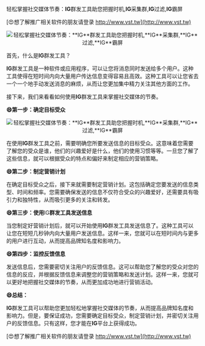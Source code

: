 轻松掌握社交媒体节奏：**IG**群发工具助您把握时机,**IG**采集群,**IG**过滤,**IG**霸屏

[😍想了解推广相关软件的朋友请登录 http://www.vst.tw](http://www.vst.tw)

 <center><img src="https://vst.tw/MP4/tuiguang/png/5.png" alt="轻松掌握社交媒体节奏：**IG**群发工具助您把握时机,**IG**采集群,**IG**过滤,**IG**霸屏"></center>

首先，什么是**IG**群发工具？

**IG**群发工具是一种软件或应用程序，可以让您将消息同时发送给多个用户。这种工具使得在短时间内向大量用户传达信息变得容易且高效。这种工具可以让您省去一个一个地手动发送消息的麻烦，从而让您更加集中精力关注其他方面的工作。

接下来，我们来看看如何使用**IG**群发工具来掌握社交媒体的节奏。

**😄第一步：确定目标受众**

 <center><img src="https://vst.tw/MP4/tuiguang/png/6.png" alt="轻松掌握社交媒体节奏：**IG**群发工具助您把握时机,**IG**采集群,**IG**过滤,**IG**霸屏"></center>

在使用**IG**群发工具之前，需要明确您所要发送信息的目标受众。这意味着您需要了解您的受众是谁，他们的兴趣爱好是什么，他们的使用习惯等等。一旦您了解了这些信息，就可以根据受众的特点和偏好来制定相应的营销策略。

**😄第二步：制定营销计划**

在确定目标受众之后，接下来就需要制定营销计划。这包括确定您要发送的信息类型、时间和频率。您需要确保发送的信息不仅符合受众的兴趣爱好，还需要具有吸引力和独特性，从而吸引更多的关注和转发。

**😄第三步：使用**IG**群发工具发送信息**

当您制定好营销计划后，就可以开始使用**IG**群发工具发送信息了。这种工具可以让您在短短几秒钟内向大量用户发送信息。这样一来，您就可以在短时间内与更多的用户进行互动，从而提高品牌知名度和影响力。

**😄第四步：监控反馈信息**

发送信息后，您需要密切关注用户的反馈信息。这可以帮助您了解您的受众对您的信息的反应，并根据反馈信息来调整您的营销策略和发送计划。这样一来，您就可以更好地把握社交媒体的节奏，从而更加成功地进行营销活动。

**😄总结：**

**IG**群发工具可以帮助您更加轻松地掌握社交媒体的节奏，从而提高品牌知名度和影响力。但是，要保证成功，您需要确定目标受众，制定营销计划，并密切关注用户的反馈信息。只有这样，您才能在**IG**平台上获得成功。

[😍想了解推广相关软件的朋友请登录 http://www.vst.tw](http://www.vst.tw)



